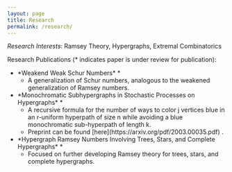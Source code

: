 ```yaml
---
layout: page
title: Research
permalink: /research/
---
```


*Research Interests*:  Ramsey Theory, Hypergraphs, Extremal Combinatorics

Research Publications (* indicates paper is under review for publication):

<ul>
<li> *Weakend Weak Schur Numbers* *
<ul>
<li> A generalization of Schur numbers, analogous to the weakened generalization of Ramsey numbers. </li>
</ul>
</li>
<li> *Monochromatic Subhypergraphs in Stochastic Processes on Hypergraphs* *
<ul>
<li> A recursive formula for the number of ways to color j vertices blue in an r-uniform hyperpath of size n while avoiding a blue monochromatic sub-hyperpath of length k. </li>
<li> Preprint can be found [here](https://arxiv.org/pdf/2003.00035.pdf) . </li>
</ul>
</li>
<li> *Hypergraph Ramsey Numbers Involving Trees, Stars, and Complete Hypergraphs* *
<ul>
<li> Focused on further developing Ramsey theory for trees, stars, and complete hypergraphs. </li>
</ul>
</li>
</ul> 
